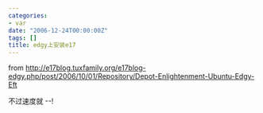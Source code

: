 ```yaml
---
categories:
- var
date: "2006-12-24T00:00:00Z"
tags: []
title: edgy上安装e17
---
```


from http://e17blog.tuxfamily.org/e17blog-edgy.php/post/2006/10/01/Repository/Depot-Enlightenment-Ubuntu-Edgy-Eft

不过速度就 --!
